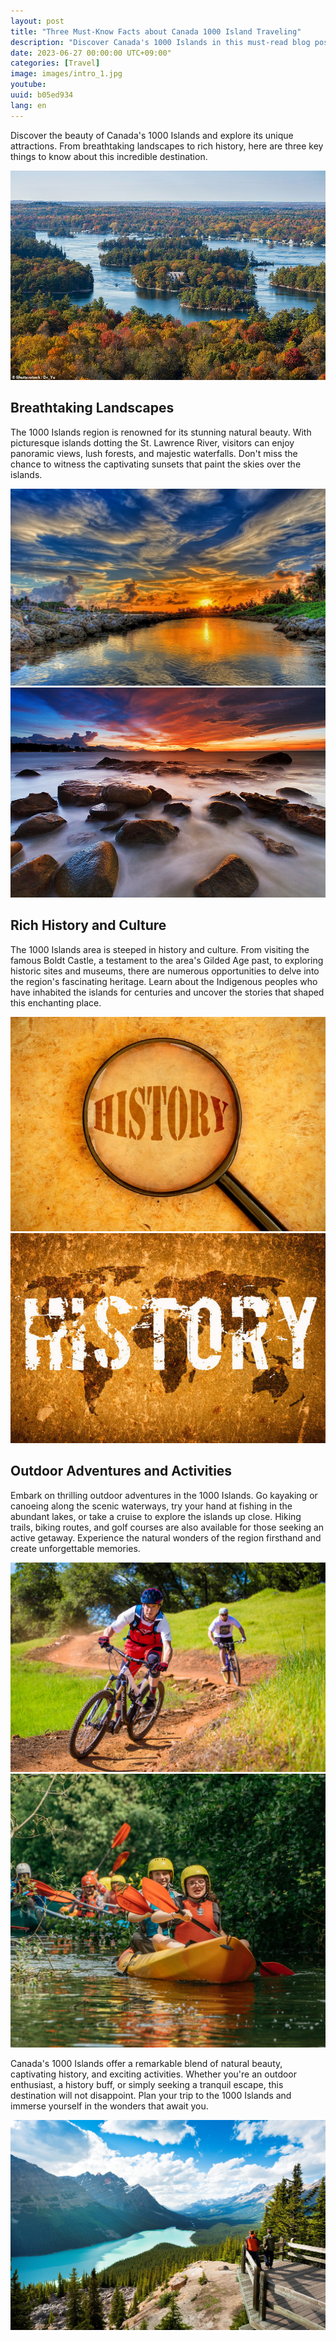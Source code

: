 ```yaml
---
layout: post
title: "Three Must-Know Facts about Canada 1000 Island Traveling"
description: "Discover Canada's 1000 Islands in this must-read blog post. Stunning landscapes, rich history, and thrilling adventures await! #Travel #Canada #1000Islands #Adventure #Explore"
date: 2023-06-27 00:00:00 UTC+09:00"
categories: [Travel]
image: images/intro_1.jpg
youtube: 
uuid: b05ed934
lang: en
---
```


Discover the beauty of Canada's 1000 Islands and explore its unique attractions. From breathtaking landscapes to rich history, here are three key things to know about this incredible destination.

![hide](images/intro_1.jpg)


## Breathtaking Landscapes
The 1000 Islands region is renowned for its stunning natural beauty. With picturesque islands dotting the St. Lawrence River, visitors can enjoy panoramic views, lush forests, and majestic waterfalls. Don't miss the chance to witness the captivating sunsets that paint the skies over the islands.

![](images/main1_2.jpg)
![](images/main1_3.jpg)


## Rich History and Culture
The 1000 Islands area is steeped in history and culture. From visiting the famous Boldt Castle, a testament to the area's Gilded Age past, to exploring historic sites and museums, there are numerous opportunities to delve into the region's fascinating heritage. Learn about the Indigenous peoples who have inhabited the islands for centuries and uncover the stories that shaped this enchanting place.

![](images/main2_6.jpg)
![](images/main2_7.jpg)


## Outdoor Adventures and Activities
Embark on thrilling outdoor adventures in the 1000 Islands. Go kayaking or canoeing along the scenic waterways, try your hand at fishing in the abundant lakes, or take a cruise to explore the islands up close. Hiking trails, biking routes, and golf courses are also available for those seeking an active getaway. Experience the natural wonders of the region firsthand and create unforgettable memories.

![](images/main3_1.jpg)
![](images/main3_2.jpg)




Canada's 1000 Islands offer a remarkable blend of natural beauty, captivating history, and exciting activities. Whether you're an outdoor enthusiast, a history buff, or simply seeking a tranquil escape, this destination will not disappoint. Plan your trip to the 1000 Islands and immerse yourself in the wonders that await you.

![](images/intro_2.jpg)
